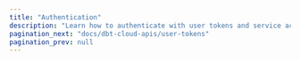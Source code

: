 ```yaml
---
title: "Authentication"
description: "Learn how to authenticate with user tokens and service account tokens "
pagination_next: "docs/dbt-cloud-apis/user-tokens"
pagination_prev: null
---
```


<div className="grid--2-col">

<Card
    title="User tokens"
    body="Learn about user tokens and how to use them to execute queries against the dbt Cloud API."
    link="/docs/dbt-cloud-apis/user-tokens"
    icon="dbt-bit"/>

<Card
    title="Service account tokens"
    body="Learn how to use service account tokens to securely authenticate with the dbt Cloud API for system-level integrations."
    link="/docs/dbt-cloud-apis/service-tokens"
    icon="dbt-bit"/>

</div>